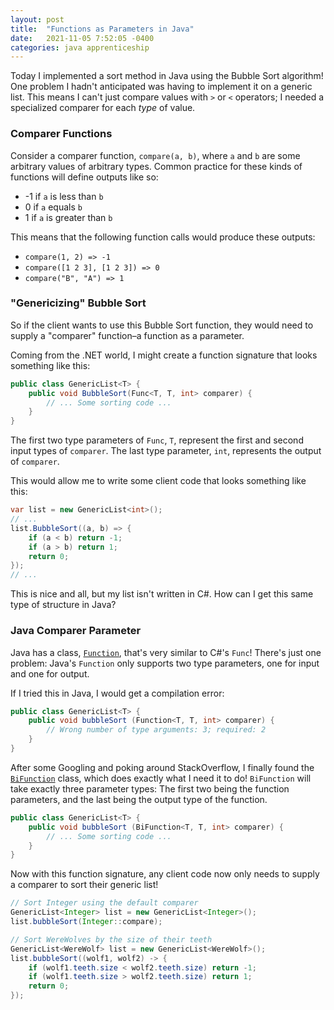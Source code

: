```yaml
---
layout: post
title:  "Functions as Parameters in Java"
date:   2021-11-05 7:52:05 -0400
categories: java apprenticeship
---
```


Today I implemented a sort method in Java using the Bubble Sort algorithm! 
One problem I hadn't anticipated was having to implement it on a generic list.
This means I can't just compare values with `>` or `<` operators; I needed
a specialized comparer for each _type_ of value.

### Comparer Functions

Consider a comparer function, `compare(a, b)`, where `a` and `b` are some 
arbitrary values of arbitrary types. Common practice for these kinds of 
functions will define outputs like so:
- -1 if `a` is less than `b`
- 0 if `a` equals `b`
- 1 if `a` is greater than `b`

This means that the following function calls would produce these outputs:
- `compare(1, 2) => -1`
- `compare([1 2 3], [1 2 3]) => 0`
- `compare("B", "A") => 1`

### "Genericizing" Bubble Sort

So if the client wants to use this Bubble Sort function, they would need
to supply a "comparer" function–a function as a parameter.

Coming from the .NET world, I might create a function signature that looks
something like this:

````cs
public class GenericList<T> {
    public void BubbleSort(Func<T, T, int> comparer) {
        // ... Some sorting code ...
    }
}
````

The first two type parameters of `Func`, `T`, represent the first and second 
input types of `comparer`. The last type parameter, `int`, represents the 
output of `comparer`.

This would allow me to write some client code that looks something like this:

````cs
var list = new GenericList<int>();
// ...
list.BubbleSort((a, b) => {
    if (a < b) return -1;
    if (a > b) return 1;
    return 0;
});
// ...
````

This is nice and all, but my list isn't written in C#. How can I get this
same type of structure in Java?

### Java Comparer Parameter

Java has a class, [`Function`][function], that's very similar to C#'s `Func`! There's just
one problem: Java's `Function` only supports two type parameters, one for 
input and one for output.

If I tried this in Java, I would get a compilation error:

````java
public class GenericList<T> {
    public void bubbleSort (Function<T, T, int> comparer) {
        // Wrong number of type arguments: 3; required: 2
    }
}
````

After some Googling and poking around StackOverflow, I finally found the
[`BiFunction`][bifunction] class, which does exactly what I need it to do! `BiFunction`
will take exactly three parameter types: The first two being the function
parameters, and the last being the output type of the function.

````java
public class GenericList<T> {
    public void bubbleSort (BiFunction<T, T, int> comparer) {
        // ... Some sorting code ...
    }
}
````

Now with this function signature, any client code now only needs to supply a 
comparer to sort their generic list!

````java
// Sort Integer using the default comparer
GenericList<Integer> list = new GenericList<Integer>();
list.bubbleSort(Integer::compare);
````

````java
// Sort WereWolves by the size of their teeth
GenericList<WereWolf> list = new GenericList<WereWolf>();
list.bubbleSort((wolf1, wolf2) -> {
    if (wolf1.teeth.size < wolf2.teeth.size) return -1;
    if (wolf1.teeth.size > wolf2.teeth.size) return 1;
    return 0;
});
````


[bifunction]: https://docs.oracle.com/javase/8/docs/api/java/util/function/BiFunction.html
[function]: https://docs.oracle.com/javase/8/docs/api/java/util/function/Function.html